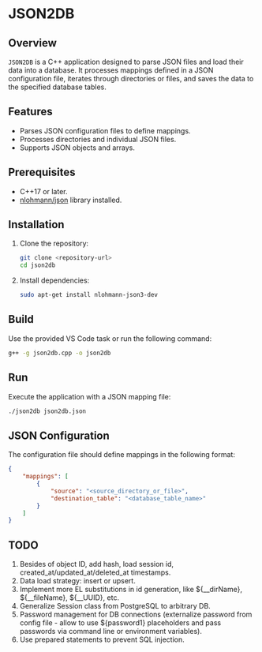 # JSON2DB

## Overview
`JSON2DB` is a C++ application designed to parse JSON files and load their data into a database. It processes mappings defined in a JSON configuration file, iterates through directories or files, and saves the data to the specified database tables.

## Features
- Parses JSON configuration files to define mappings.
- Processes directories and individual JSON files.
- Supports JSON objects and arrays.

## Prerequisites
- C++17 or later.
- [nlohmann/json](https://github.com/nlohmann/json) library installed.

## Installation
1. Clone the repository:
   ```bash
   git clone <repository-url>
   cd json2db
   ```
2. Install dependencies:
   ```bash
   sudo apt-get install nlohmann-json3-dev
   ```

## Build
Use the provided VS Code task or run the following command:
```bash
g++ -g json2db.cpp -o json2db
```

## Run
Execute the application with a JSON mapping file:
```bash
./json2db json2db.json
```

## JSON Configuration
The configuration file should define mappings in the following format:
```json
{
    "mappings": [
        {
            "source": "<source_directory_or_file>",
            "destination_table": "<database_table_name>"
        }
    ]
}
```

## TODO
1. Besides of object ID, add hash, load session id, created_at/updated_at/deleted_at timestamps.
2. Data load strategy: insert or upsert.
3. Implement more EL substitutions in id generation, like ${__dirName}, ${__fileName}, ${__UUID}, etc.
4. Generalize Session class from PostgreSQL to arbitrary DB.
5. Password management for DB connections (externalize password from config file - allow to use ${password1} placeholders and pass passwords via command line or environment variables).
6. Use prepared statements to prevent SQL injection.